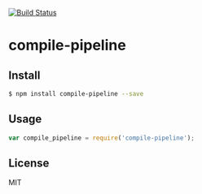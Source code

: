 [![Build Status](https://travis-ci.org/kaelzhang/node-compile-pipeline.svg?branch=master)](https://travis-ci.org/kaelzhang/node-compile-pipeline)
<!-- optional appveyor tst
[![Windows Build Status](https://ci.appveyor.com/api/projects/status/github/kaelzhang/node-compile-pipeline?branch=master&svg=true)](https://ci.appveyor.com/project/kaelzhang/node-compile-pipeline)
-->
<!-- optional npm version
[![NPM version](https://badge.fury.io/js/compile-pipeline.svg)](http://badge.fury.io/js/compile-pipeline)
-->
<!-- optional npm downloads
[![npm module downloads per month](http://img.shields.io/npm/dm/compile-pipeline.svg)](https://www.npmjs.org/package/compile-pipeline)
-->
<!-- optional dependency status
[![Dependency Status](https://david-dm.org/kaelzhang/node-compile-pipeline.svg)](https://david-dm.org/kaelzhang/node-compile-pipeline)
-->

# compile-pipeline

<!-- description -->

## Install

```sh
$ npm install compile-pipeline --save
```

## Usage

```js
var compile_pipeline = require('compile-pipeline');
```

## License

MIT

